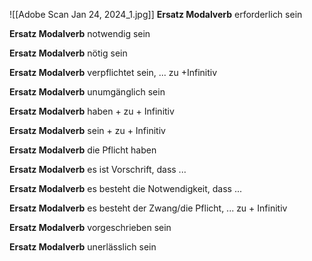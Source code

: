   


![[Adobe Scan Jan 24, 2024_1.jpg]]
**Ersatz Modalverb**
erforderlich sein 

**Ersatz Modalverb**
notwendig sein 

**Ersatz Modalverb**
nötig sein 

**Ersatz Modalverb**
verpflichtet sein, ... zu +Infinitiv 

**Ersatz Modalverb**
unumgänglich sein

**Ersatz Modalverb**
haben + zu + Infinitiv

**Ersatz Modalverb**
sein + zu + Infinitiv

**Ersatz Modalverb**
die Pflicht haben

**Ersatz Modalverb**
es ist Vorschrift, dass ...

**Ersatz Modalverb**
es besteht die Notwendigkeit, dass ...

**Ersatz Modalverb**
es besteht der Zwang/die Pflicht, ... zu + Infinitiv

**Ersatz Modalverb**
vorgeschrieben sein

**Ersatz Modalverb**
unerlässlich sein
